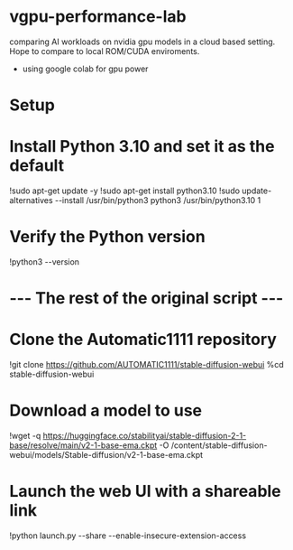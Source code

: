 # vgpu-performance-lab

comparing AI workloads on nvidia gpu models in a cloud based setting. Hope to compare to local ROM/CUDA enviroments. 

- using google colab for gpu power

# Setup
# Install Python 3.10 and set it as the default
!sudo apt-get update -y
!sudo apt-get install python3.10
!sudo update-alternatives --install /usr/bin/python3 python3 /usr/bin/python3.10 1

# Verify the Python version
!python3 --version

# --- The rest of the original script ---

# Clone the Automatic1111 repository
!git clone https://github.com/AUTOMATIC1111/stable-diffusion-webui
%cd stable-diffusion-webui

# Download a model to use
!wget -q https://huggingface.co/stabilityai/stable-diffusion-2-1-base/resolve/main/v2-1-base-ema.ckpt -O /content/stable-diffusion-webui/models/Stable-diffusion/v2-1-base-ema.ckpt

# Launch the web UI with a shareable link
!python launch.py --share --enable-insecure-extension-access
